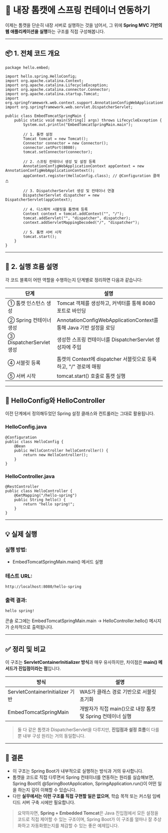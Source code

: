 # 🌿 내장 톰캣에 스프링 컨테이너 연동하기

이제는 톰캣을 단순히 내장 서버로 실행하는 것을 넘어서, 그 위에 **Spring MVC 기반의 웹 애플리케이션을 실행**하는 구조를 직접 구성해봅니다.

---

## 📦 1. 전체 코드 개요

```
package hello.embed;

import hello.spring.HelloConfig;
import org.apache.catalina.Context;
import org.apache.catalina.LifecycleException;
import org.apache.catalina.connector.Connector;
import org.apache.catalina.startup.Tomcat;
import org.springframework.web.context.support.AnnotationConfigWebApplicationContext;
import org.springframework.web.servlet.DispatcherServlet;

public class EmbedTomcatSpringMain {
    public static void main(String[] args) throws LifecycleException {
        System.out.println("EmbedTomcatSpringMain.main");

        // 1. 톰캣 설정
        Tomcat tomcat = new Tomcat();
        Connector connector = new Connector();
        connector.setPort(8080);
        tomcat.setConnector(connector);

        // 2. 스프링 컨테이너 생성 및 설정 등록
        AnnotationConfigWebApplicationContext appContext = new AnnotationConfigWebApplicationContext();
        appContext.register(HelloConfig.class); // @Configuration 클래스

        // 3. DispatcherServlet 생성 및 컨테이너 연결
        DispatcherServlet dispatcher = new DispatcherServlet(appContext);

        // 4. 디스패처 서블릿을 톰캣에 등록
        Context context = tomcat.addContext("", "/");
        tomcat.addServlet("", "dispatcher", dispatcher);
        context.addServletMappingDecoded("/", "dispatcher");

        // 5. 톰캣 서버 시작
        tomcat.start();
    }
}
```

---

## 🔧 2. 실행 흐름 설명

각 코드 블록이 어떤 역할을 수행하는지 단계별로 정리하면 다음과 같습니다:

| 단계 | 설명 |
| --- | --- |
| ① 톰캣 인스턴스 생성 | Tomcat 객체를 생성하고, 커넥터를 통해 8080 포트로 바인딩 |
| ② Spring 컨테이너 생성 | AnnotationConfigWebApplicationContext를 통해 Java 기반 설정을 로딩 |
| ③ DispatcherServlet 생성 | 생성한 스프링 컨테이너를 DispatcherServlet 생성자에 주입 |
| ④ 서블릿 등록 | 톰캣의 Context에 dispatcher 서블릿으로 등록하고, "/" 경로에 매핑 |
| ⑤ 서버 시작 | tomcat.start() 호출로 톰캣 실행 |

---

## 📍 HelloConfig와 HelloController

이전 단계에서 정의해두었던 Spring 설정 클래스와 컨트롤러는 그대로 활용됩니다.

### HelloConfig.java

```
@Configuration
public class HelloConfig {
    @Bean
    public HelloController helloController() {
        return new HelloController();
    }
}
```

### HelloController.java

```
@RestController
public class HelloController {
    @GetMapping("/hello-spring")
    public String hello() {
        return "hello spring!";
    }
}
```

---

## 💡 실제 실행

### 실행 방법:

-   EmbedTomcatSpringMain.main() 메서드 실행

### 테스트 URL:

```
http://localhost:8080/hello-spring
```

### 출력 결과:

```
hello spring!
```

콘솔 로그에는 EmbedTomcatSpringMain.main → HelloController.hello() 메시지가 순차적으로 출력됩니다.

---

## ✅ 정리 및 비교

이 구조는 **ServletContainerInitializer 방식**과 매우 유사하지만, 차이점은 **main() 메서드가 진입점이라는 점**입니다.



| 방식 | 설명 |
| --- | --- |
| ServletContainerInitializer 기반 | WAS가 클래스 경로 기반으로 서블릿 초기화 |
| EmbedTomcatSpringMain | 개발자가 직접 main()으로 내장 톰캣 및 Spring 컨테이너 실행 |

> 둘 다 같은 톰캣과 DispatcherServlet을 다루지만, **진입점과 설정 흐름**이 다를 뿐 내부 구성 원리는 거의 동일합니다.

---

## 📌 결론

-   이 구조는 Spring Boot가 내부적으로 실행하는 방식과 거의 유사합니다.
-   톰캣을 코드로 직접 다루면서 Spring 컨테이너를 연동하는 원리를 실습해보면, Spring Boot의 @SpringBootApplication, SpringApplication.run()이 어떤 일을 하는지 깊이 이해할 수 있습니다.
-   다만 **실무에서는 이런 구조를 직접 구현할 일은 없으며**, 학습 목적 또는 커스텀 임베디드 서버 구축 시에만 필요합니다.

> 요약하자면, **Spring + Embedded Tomcat**은 Java 진입점에서 모든 설정을 코드로 직접 제어할 수 있는 구조이며, Spring Boot가 이 구조를 얼마나 잘 추상화하고 자동화했는지를 체감할 수 있는 좋은 예제입니다.